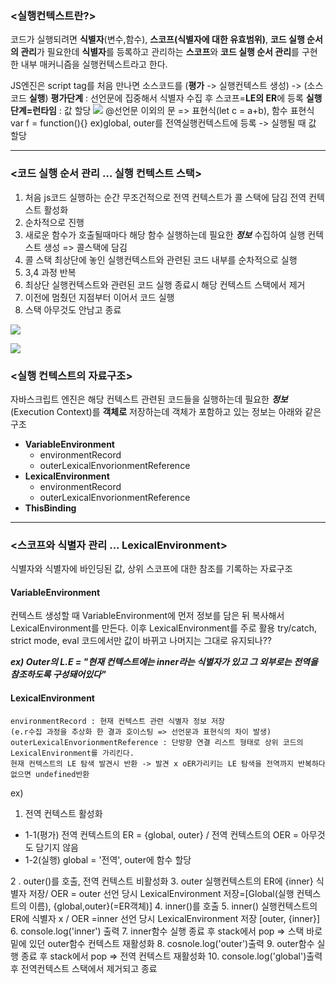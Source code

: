 ### <실행컨텍스트란?>
코드가 실행되려면 **식별자**(변수,함수), **스코프(식별자에 대한 유효범위)**, **코드 실행 순서의 관리**가 필요한데
 **식별자**를 등록하고 관리하는 **스코프**와 **코드 실행 순서 관리**를 구현한 내부 매커니즘을 실행컨텍스트라고 한다. 

JS엔진은 script tag를 처음 만나면 소스코드를 (**평가** -> 실행컨텍스트 생성) -> (소스코드 **실행**) 
**평가단계** : 선언문에 집중해서 식별자 수집 후 스코프=**LE의 ER**에 등록
**실행단계=런타임** : 값 할당 
![](https://velog.velcdn.com/images/afds4567/post/e7fda3fb-2be3-4450-b4fd-20fcc67d09e8/image.png)
@선언문 이외의 문 => 표현식(let c = a+b), 함수 표현식 var f = function(){}
ex)global, outer를 전역실행컨텍스트에 등록 -> 실행될 때 값 할당

---
### <코드 실행 순서 관리 ... 실행 컨텍스트 스택>

1. 처음 js코드 실행하는 순간 무조건적으로 전역 컨텍스트가 콜 스택에 담김
전역 컨텍스트 활성화
2. 순차적으로 진행
3. 새로운 함수가 호출될때마다 해당 함수 실행하는데 필요한 **_정보_** 수집하여 실행 컨텍스트 생성 => 콜스택에 담김
4. 콜 스택 최상단에 놓인 실행컨텍스트와 관련된 코드 내부를 순차적으로 실행
5. 3,4 과정 반복 
6. 최상단 실행컨텍스트와 관련된 코드 실행 종료시 해당 컨텍스트 스택에서 제거
7. 이전에 멈췄던 지점부터 이어서 코드 실행
8. 스택 아무것도 안남고 종료

![](https://velog.velcdn.com/images/afds4567/post/af9f99dd-cfd0-44d2-b325-75be24f23220/image.png)

 
![](https://velog.velcdn.com/images/afds4567/post/1b2d8281-5929-4e53-856e-801aea62ed5b/image.png)

### <실행 컨텍스트의 자료구조>
자바스크립트 엔진은 해당 컨텍스트 관련된 코드들을 실행하는데 필요한 **_정보_**(Execution Context)를 **객체로** 저장하는데 객체가 포함하고 있는 정보는 아래와 같은 구조
- **VariableEnvironment**
  - environmentRecord
  - outerLexicalEnvorionmentReference
- **LexicalEnvironment**
  - environmentRecord
  - outerLexicalEnvorionmentReference
- **ThisBinding**
---

### <스코프와 식별자 관리 ... LexicalEnvironment>


식별자와 식별자에 바인딩된 값, 상위 스코프에 대한 참조를 기록하는 자료구조




####	VariableEnvironment
컨텍스트 생성할 때 VariableEnvironment에 먼저 정보를 담은 뒤 복사해서 LexicalEnvironment를 만든다.
이후 LexicalEnvironment를 주로 활용
try/catch, strict mode, eval 코드에서만 값이 바뀌고 나머지는 그대로 유지되나??

**_ex) Outer의 L.E = "현재 컨텍스트에는 inner라는 식별자가 있고 그 외부로는 전역을 참조하도록 구성돼어있다"_**
####	LexicalEnvironment
	environmentRecord : 현재 컨텍스트 관련 식별자 정보 저장 
    (e.r수집 과정을 추상화 한 결과 호이스팅 => 선언문과 표현식의 차이 발생)
    outerLexicalEnvorionmentReference : 단방향 연결 리스트 형태로 상위 코드의 LexicalEnvironment를 가리킨다.
    현재 컨텍스트의 LE 탐색 발견시 반환 -> 발견 x oER가리키는 LE 탐색을 전역까지 반복하다 없으면 undefined반환

ex) 
1. 전역 컨텍스트 활성화
- 1-1(평가) 전역 컨텍스트의 ER = {global, outer} / 전역 컨텍스트의 OER = 아무것도 담기지 않음
- 1-2(실행) global = '전역', outer에 함수 할당

2 . outer()를 호출, 전역 컨텍스트 비활성화 
3. outer 실행컨텍스트의 ER에 {inner} 식별자 저장/ OER = outer 선언 당시 LexicalEnvironment 저장=[Global(실행 컨텍스트의 이름), {global,outer}(=ER객체)]
4. inner()를 호출
5. inner() 실행컨텍스트의 ER에 식별자 x / OER =inner 선언 당시 LexicalEnvironment 저장 [outer, {inner}]
6. console.log('inner') 출력
7. inner함수 실행 종료 후 stack에서 pop => 스택 바로 밑에 있던 outer함수 컨텍스트 재활성화
8. cosnole.log('outer')출력
9. outer함수 실행 종료 후 stack에서 pop => 전역 컨텍스트 재활성화
10. console.log('global')출력 후 전역컨텍스트 스택에서 제거되고 종료

